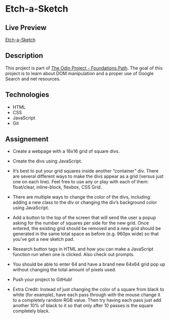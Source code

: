 # Etch-a-Sketch

## Live Preview
[Etch-a-Sketch](https://dak79.github.io/odin-etch-a-sketch/)

## Description
This project is part of [The Odin Project - Foundations Path](https://www.theodinproject.com/lessons/foundations-etch-a-sketch).
The goal of this project is to learn about DOM manipulation and a proper use of Google Search and net resources.

## Technologies
* HTML 
* CSS
* JavaScript
* Git

## Assignement
* Create a webpage with a 16x16 grid of square divs.

* Create the divs using JavaScript.

* It’s best to put your grid squares inside another “container” div. There are several different ways to make the divs appear as a grid (versus just one on each line). Feel free to use any or play with each of them: float/clear, inline-block, flexbox, CSS Grid.

* There are multiple ways to change the color of the divs, including: adding a new class to the div or changing the div’s background color using JavaScript.

* Add a button to the top of the screen that will send the user a popup asking for the number of squares per side for the new grid. Once entered, the existing grid should be removed and a new grid should be generated in the same total space as before (e.g. 960px wide) so that you’ve got a new sketch pad.

* Research button tags in HTML and how you can make a JavaScript function run when one is clicked. Also check out prompts.

* You should be able to enter 64 and have a brand new 64x64 grid pop up without changing the total amount of pixels used.

* Push your project to GitHub!

* Extra Credit: Instead of just changing the color of a square from black to white (for example), have each pass through with the mouse change it to a completely random RGB value. Then try having each pass just add another 10% of black to it so that only after 10 passes is the square completely black.
